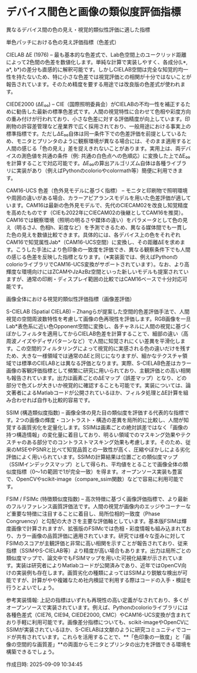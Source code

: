 # デバイス間色と画像の類似度評価指標

異なるデバイス間の色の見え・視覚的類似性評価に適した指標

単色パッチにおける色の見え評価指標（色差式）

CIELAB ΔE (1976) – 最も基本的な色差式で、Lab色空間上のユークリッド距離によって2色間の色差を数値化します。単純な計算で実装しやすく、各成分(L*, a*, b*)の差分も直感的に解釈可能です。しかしCIELAB空間は完全な知覚的均一性を持たないため、特に小さな色差では視覚評価との相関が十分ではないことが報告されています。そのため精度を要する用途では改良版の色差式が使われます。

CIEDE2000 (ΔE₀₀) – CIE（国際照明委員会）がCIELABの不均一性を補正するために勧告した最新の標準色差式です。人間の視覚特性に合わせて色相や彩度方向の重み付けが行われており、小さな色差に対する評価精度が向上しています。印刷物の許容差管理など産業界で広く採用されており、一般用途における事実上の標準指標です。ただしΔE₀₀自体は同一条件下での色差評価を前提としているため、モニタとプリンタのように観察環境が異なる場合には、そのまま適用すると人間の感じる「色の見え」差を捉えきれないことがあります。実用上は、両デバイスの測色値を共通の条件（例: 共通の白色点への色順応）に変換した上でΔE₀₀を計算することで対応可能です。ΔE₀₀の算出アルゴリズム自体は各種ライブラリに実装があり（例えばPythonのcolorioやcolormath等）簡便に利用できます。

CAM16-UCS 色差（色外見モデルに基づく指標） – モニタと印刷物で照明環境や周囲の違いがある場合、カラーアピアランスモデルを用いた色差評価が適しています。CAM16は最新の色外見モデルで、先代のCIECAM02を改良し知覚精度を高めたものです（CIEも2022年にCIECAM02の後継としてCAM16を推奨）。CAM16では観察環境（照明の明るさや媒体の違い）をパラメータとして色の見え（明るさJ、色相h、彩度など）を予測できるため、異なる媒体間でも一貫した色の見えを数値比較できます。具体的には、各デバイス上の色をそれぞれCAM16で知覚属性Jab*（CAM16-UCS空間）に変換し、その距離ΔEを求めます。こうした手法により色印象の一致度を評価でき、異なる観察条件下でも人間の感じる色差を反映した指標となります。（※実装面では、例えばPythonのcolorioライブラリでCAM16-UCS変換がサポートされています）。なお、より高輝度な環境向けにはZCAMやJzAzBz空間といった新しいモデルも提案されていますが、通常の印刷・ディスプレイ範囲の比較ではCAM16ベースで十分対応可能です。


画像全体における視覚的類似性評価指標（画像差評価）

S-CIELAB (Spatial CIELAB) – Zhangらが提案した空間的色差評価手法で、人間視覚の空間周波数特性を考慮して画像の色再現性を評価します。RGB画像を一旦Lab*表色系に近い色Opponent空間に変換し、各チャネルに人間の視覚に基づくぼかしフィルタを適用してからCIELAB色差を計算することで、細部の違い（高周波ノイズやディザパターンなど）で人間に知覚されにくい差異を平滑化します。この空間的フィルタリングによって視覚的に実感される色の違いだけを残すため、大きな一様領域では通常のΔEと同じになりますが、細かなテクスチャ領域では標準のCIELABとは異なる評価となります。実際、S-CIELAB色差はカラー画像の客観評価指標として頻繁に研究に用いられており、主観評価との高い相関も報告されています。出力は画素ごとのΔEマップ（誤差マップ）となり、どの部分で色ズレが大きいか視覚的に確認することも可能です。実装については、論文著者によるMatlabコードが公開されているほか、フィルタ処理とΔE計算を組み合わせれば自作も比較的容易です。

SSIM (構造類似度指数) – 画像全体の見た目の類似度を評価する代表的な指標です。2つの画像の輝度・コントラスト・構造の差異を局所的に比較し、人間が知覚する画質劣化を定量化します。SSIMは画素ごとの絶対誤差ではなく「画像の持つ構造情報」の変化量に着目しており、明るい領域でのマスキング効果やテクスチャのある部分でのコントラストマスキング効果も考慮します。そのため、従来のMSEやPSNRと比べて知覚品質との一致性が高く、圧縮やぼかしによる劣化評価によく用いられています。SSIMの計算結果は位置ごとの類似度マップ（SSIMインデックスマップ）として得られ、平均値をとることで画像全体の類似度指標（0～1の範囲で1が完全一致）を得ます。オープンソース実装も豊富で、OpenCVやscikit-image（compare_ssim関数）などで容易に利用可能です。

FSIM / FSIMc (特徴類似度指数) – 高次特徴に基づく画像評価指標で、より最新のフルリファレンス画質評価法です。人間の視覚が画像内のエッジやコーナーなど重要な特徴に注目することに着目し、局所位相的一致度（Phase Congruency）と勾配の大きさを主要な評価軸としています。基本版FSIMは輝度画像で計算されますが、拡張版のFSIMcでは色相・彩度情報も組み込まれており、カラー画像の品質評価に適用されています。研究では様々な歪みに対してFSIMのスコアが主観評価と非常に高い相関を示すことが報告されており、従来指標（SSIMやS-CIELAB等）より精度が高い場合もあります。出力は局所ごとの類似度マップで、論文中でもFSIMマップを用いた可視化結果が示されています。実装は研究者によりMatlabコードが公開済みであり、近年ではOpenCV向けの実装例も存在します。画質劣化の種類によってはSSIMより鋭敏な検出が可能ですが、計算がやや複雑なため社内検証で利用する際はコードの入手・検証を行うとよいでしょう。


参考実装情報: 上記の指標はいずれも再現性の高い定義がなされており、多くがオープンソースで実装されています。例えば、Pythonのcolorioライブラリには各種色差式（CIE76, CIE94, CIEDE2000, CMC）やCAM16-UCS変換が含まれており手軽に利用可能です。画像差分指標についても、scikit-imageやOpenCVにSSIMが実装されているほか、S-CIELABは文献のように研究コミュニティでコードが共有されています。これらを活用することで、**「色印象の一致度」と「画像の空間的な画質差」**の両面からモニタとプリンタの出力を評価できる環境を構築できるでしょう。



作成日時: 2025-09-09 10:34:45